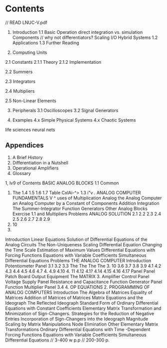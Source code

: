 # Contents

// READ LNUC-V.pdf

1. Introduction
1.1 Basic Operation
direct integration vs. simulation
Components
// why not differentiators?
Scaling
I/O
Hybrid Systems
1.2 Applications
1.3 Further Reading


2. Computing Units

2.1 Constants
2.1.1 Theory
2.1.2 Implementation

2.2 Summers

2.3 Integrators

2.4 Multipliers

2.5 Non-Linear Elements

3. Peripherals
3.1 Oscilloscopes
3.2 Signal Generators

4. Examples
4.x Simple Physical Systems
4.x Chaotic Systems

life sciences
neural nets
## Appendices

1. A Brief History
2. Differentiation in a Nutshell
3. Operational Amplifiers
4. Glossary

1,
lv9
of Contents
BASIC ANALOG BLOCKS
1.1 Common
1. The
1.4
1.5
1.6
1.7
Table
CxlAi-^>
1.3
i"v
.
ANALOG COMPUTER FUNDAMENTALS
V
^
uses
of
Multiplication
Analog
the Analog Computer
an Analog Computer
by a Constant
of
Components
Addition
Integration
The
Summer-Integrator
Function Generators
Other Analog Blocks
Exercise 1.1
and
Multipliers
Problems
ANALOG SOLUTION
2.1
2.2
2.3
2.4
2.5
2.6
2.7
2.8
2.9
2. 10
3.
Introduction
Linear Equations
Solution of Differential Equations
of the Analog Circuits
The Non-Uniqueness
Scaling
Differential Equation
Changing the Time Scale
Estimation of Maximum Values
Differential Equations with Forcing Functions
Equations with Variable Coefficients
Simultaneous Differential Equations
Problems
THE ANALOG COMPUTER
Introduction
Potentiometer Panel
3.1
3.2
3.3
The
The
The
The
3. 10
3.6
3.7
3.8
3.9
4.1
4.2
4.3
4.4
4.5
4.6
4.7
4.
4.9
4.10
4. 11
4.12
4.1?
4.14
4.15
4.16
4.17
Panel
Panel
Patch Board
Output Equipment
The
MATRIX
3.
Amplifier
Control Panel
Voltage Supply Panel
Resistance and Capacitance
Function Generator Panel
Function Multiplier Panel
3.4
4.
OP EQUATIONS
2.
PROGRAMMING OF ANALOG COMPUTERS
Introduction
The
Algebra of Matrices
Equality of Matrices
Addition of Matrices
of Matrices
Matrix Equations and the Ideograph
The Reflected Ideograph
Standard Form of Ordinary Differential Equations with
Constant Coefficients
Elementary Matrix Transformation and Minimization
of Sign-Changers.
Strategies for the Reduction of Negative Entries
Incorporation of Sign-Changers into the Ideograph
Magnitude Scaling by Matrix Manipulations
Node Elimination
Other Elementary Matrix Transformations
Ordinary Differential Equations with Time -Dependent
Forcing Functions
Equations with Variable Coefficients
Simultaneous Differential Equations
// 3-400 w p.p
// 200-300 p.
